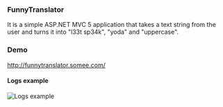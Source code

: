 

### FunnyTranslator

It is a simple ASP.NET MVC 5 application that takes a text string from the user and turns it into "l33t sp34k", "yoda" and "uppercase".

### Demo
http://funnytranslator.somee.com/

#### Logs example
![Logs example](https://i.imgur.com/ZM1AyJ6.png)
